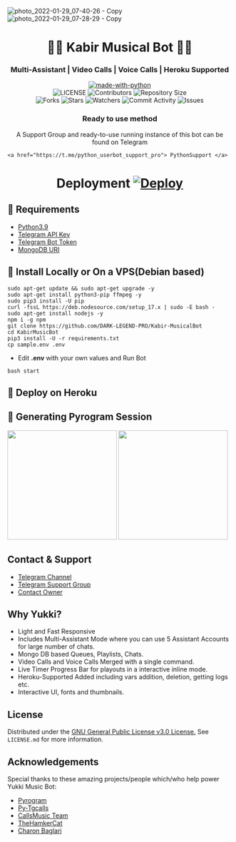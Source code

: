 ![photo_2022-01-29_07-40-26 - Copy](https://user-images.githubusercontent.com/98252847/151667431-0d7777c2-e697-45af-853a-1d7dbe7b0120.jpg)
![photo_2022-01-29_07-28-29 - Copy](https://user-images.githubusercontent.com/98252847/151667442-495974bb-dc79-4dd2-b80f-07a9a0eae873.jpg)
<h1 align= center><b>💫💥 Kabir Musical Bot 💫💥</b></h1>
<h3 align = center> Multi-Assistant | Video Calls | Voice Calls | Heroku Supported</h3>

<p align="center">
<a href="https://python.org"><img src="http://forthebadge.com/images/badges/made-with-python.svg" alt="made-with-python"></a>
<br>
    <img src="https://img.shields.io/github/license/notreallyshikhar/YukkiMusicBot?style=for-the-badge" alt="LICENSE">
    <img src="https://img.shields.io/github/contributors/notreallyshikhar/YukkiMusicBot?style=for-the-badge" alt="Contributors">
    <img src="https://img.shields.io/github/repo-size/notreallyshikhar/YukkiMusicBot?style=for-the-badge" alt="Repository Size"> <br>
    <img src="https://img.shields.io/github/forks/notreallyshikhar/YukkiMusicBot?style=for-the-badge" alt="Forks">
    <img src="https://img.shields.io/github/stars/notreallyshikhar/YukkiMusicBot?style=for-the-badge" alt="Stars">
    <img src="https://img.shields.io/github/watchers/notreallyshikhar/YukkiMusicBot?style=for-the-badge" alt="Watchers">
    <img src="https://img.shields.io/github/commit-activity/w/notreallyshikhar/YukkiMusicBot?style=for-the-badge" alt="Commit Activity">
    <img src="https://img.shields.io/github/issues/notreallyshikhar/YukkiMusicBot?style=for-the-badge" alt="Issues">
</p>

<h3 align="center">
    Ready to use method
</h3>

<p align="center">
    A Support Group and ready-to-use running instance of this bot can be found on Telegram <br>
    
    <a href="https://t.me/python_userbot_support_pro"> PythonSupport </a>
</p>
    
<h1 align="center">
    
   Deployment
    [![Deploy](https://www.herokucdn.com/deploy/button.svg)](https://heroku.com/deploy?template=https://github.com/DARK-LEGEND-PRO/Kabir-MusicalBot)
</h1>

## 🔗 Requirements

- [Python3.9](https://www.python.org/downloads/release/python-390/)
- [Telegram API Key](https://docs.pyrogram.org/intro/setup#api-keys)
- [Telegram Bot Token](https://t.me/botfather)
- [MongoDB URI](https://telegra.ph/How-To-get-Mongodb-URI-04-06)


## 🔗 Install Locally or On a VPS(Debian based)

```console
sudo apt-get update && sudo apt-get upgrade -y
sudo apt-get install python3-pip ffmpeg -y
sudo pip3 install -U pip
curl -fssL https://deb.nodesource.com/setup_17.x | sudo -E bash -
sudo apt-get install nodejs -y
npm i -g npm
git clone https://github.com/DARK-LEGEND-PRO/Kabir-MusicalBot
cd KabirMusicBot
pip3 install -U -r requirements.txt
cp sample.env .env
```

- Edit <b>.env</b> with your own values and Run Bot

```console
bash start
```

## 🔗 Deploy on Heroku


## 🔗 Generating Pyrogram Session
<p>
<a href="https://replit.com/@AaravxD/PyroStringSession#main.py"><img src="https://img.shields.io/badge/Generate%20On%20Repl-blueviolet?style=for-the-badge&logo=appveyor" width="245""/></a>
<a href="https://t.me/YukkiStringBot"><img src="https://img.shields.io/badge/TG%20String%20Gen%20Bot-blueviolet?style=for-the-badge&logo=appveyor" width="245""/></a></p>

## Contact & Support


- [Telegram Channel](https://t.me/OfficialYukki")
- [Telegram Support Group](https://t.me/OfficialYukkiSupport)
- [Contact Owner](https://t.me/NotReallyShikhar)

## Why Yukki?
    
- Light and Fast Responsive
- Includes Multi-Assistant Mode where you can use 5 Assistant Accounts for large number of chats.
- Mongo DB based Queues, Playlists, Chats.
- Video Calls and Voice Calls Merged with a single command.
- Live Timer Progress Bar for playouts in a interactive inline mode.
- Heroku-Supported Added including vars addition, deletion, getting logs etc.
- Interactive UI, fonts and thumbnails.

## License

Distributed under the [GNU General Public License v3.0 License.](https://github.com/notreallyshikhar/YukkiMusicBot/blob/main/LICENSE) See `LICENSE.md` for more information.

## Acknowledgements

Special thanks to these amazing projects/people which/who help power Yukki Music Bot:

- [Pyrogram](https://github.com/pyrogram/pyrogram)
- [Py-Tgcalls](https://github.com/pytgcalls/pytgcalls)
- [CallsMusic Team](https://github.com/Callsmusic)
- [TheHamkerCat](https://github.com/TheHamkerCat)
- [Charon Baglari](https://github.com/XCBv021)
